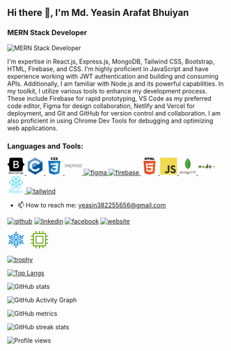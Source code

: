 
## Hi there 👋, I'm Md. Yeasin Arafat Bhuiyan
### MERN Stack Developer
![MERN Stack Developer](https://media.licdn.com/dms/image/D5616AQH4n88sWWEFuQ/profile-displaybackgroundimage-shrink_350_1400/0/1689104519644?e=1694649600&v=beta&t=B74s3rrM6j2VKpJlhGMOStNJ3_GoXVkR-Fr3FKAaAJM)

I'm expertise in React.js, Express.js, MongoDB, Tailwind CSS, Bootstrap, HTML, Firebase, and CSS. I'm highly proficient in JavaScript and have experience working with JWT authentication and building and consuming APIs. Additionally, I am familiar with Node.js and its powerful capabilities. In my toolkit, I utilize various tools to enhance my development process. These include Firebase for rapid prototyping, VS Code as my preferred code editor, Figma for design collaboration, Netlify and Vercel for deployment, and Git and GitHub for version control and collaboration. I am also proficient in using Chrome Dev Tools for debugging and optimizing web applications.

<h3 align="left">Languages and Tools:</h3>
<p align="left"> <a href="https://getbootstrap.com" target="_blank" rel="noreferrer"> <img src="https://raw.githubusercontent.com/devicons/devicon/master/icons/bootstrap/bootstrap-plain-wordmark.svg" alt="bootstrap" width="40" height="40"/> </a> <a href="https://www.cprogramming.com/" target="_blank" rel="noreferrer"> <img src="https://raw.githubusercontent.com/devicons/devicon/master/icons/c/c-original.svg" alt="c" width="40" height="40"/> </a> <a href="https://www.w3schools.com/css/" target="_blank" rel="noreferrer"> <img src="https://raw.githubusercontent.com/devicons/devicon/master/icons/css3/css3-original-wordmark.svg" alt="css3" width="40" height="40"/> </a> <a href="https://expressjs.com" target="_blank" rel="noreferrer"> <img src="https://raw.githubusercontent.com/devicons/devicon/master/icons/express/express-original-wordmark.svg" alt="express" width="40" height="40"/> </a> <a href="https://www.figma.com/" target="_blank" rel="noreferrer"> <img src="https://www.vectorlogo.zone/logos/figma/figma-icon.svg" alt="figma" width="40" height="40"/> </a> <a href="https://firebase.google.com/" target="_blank" rel="noreferrer"> <img src="https://www.vectorlogo.zone/logos/firebase/firebase-icon.svg" alt="firebase" width="40" height="40"/> </a> <a href="https://www.w3.org/html/" target="_blank" rel="noreferrer"> <img src="https://raw.githubusercontent.com/devicons/devicon/master/icons/html5/html5-original-wordmark.svg" alt="html5" width="40" height="40"/> </a> <a href="https://developer.mozilla.org/en-US/docs/Web/JavaScript" target="_blank" rel="noreferrer"> <img src="https://raw.githubusercontent.com/devicons/devicon/master/icons/javascript/javascript-original.svg" alt="javascript" width="40" height="40"/> </a> <a href="https://www.mongodb.com/" target="_blank" rel="noreferrer"> <img src="https://raw.githubusercontent.com/devicons/devicon/master/icons/mongodb/mongodb-original-wordmark.svg" alt="mongodb" width="40" height="40"/> </a> <a href="https://nodejs.org" target="_blank" rel="noreferrer"> <img src="https://raw.githubusercontent.com/devicons/devicon/master/icons/nodejs/nodejs-original-wordmark.svg" alt="nodejs" width="40" height="40"/> </a> <a href="https://reactjs.org/" target="_blank" rel="noreferrer"> <img src="https://raw.githubusercontent.com/devicons/devicon/master/icons/react/react-original-wordmark.svg" alt="react" width="40" height="40"/> </a> <a href="https://tailwindcss.com/" target="_blank" rel="noreferrer"> <img src="https://www.vectorlogo.zone/logos/tailwindcss/tailwindcss-icon.svg" alt="tailwind" width="40" height="40"/> </a> </p>

- 📫 How to reach me: yeasin382255656@gmail.com 


[<img src='https://i.ibb.co/HB73sbC/pngegg-2.png' alt='github' height='40'>](https://github.com/yeasinbhuiyan)  [<img src='https://i.ibb.co/qCfzpjp/pngegg-5.png' alt='linkedin' height='40'>](https://www.linkedin.com/in/md-yeasin-arafat-bhuiyan-52ab4727a/)  [<img src='https://i.ibb.co/bgTHY6H/pngegg-1.png' alt='facebook' height='40'>](https://www.facebook.com/Y.arafat.bhuiyan)  [<img src='https://i.ibb.co/qyR4wSF/pngegg-4.png' alt='website' height='40'>](https://yeasin-bhuiyan.netlify.app/)  


<a href='https://archiveprogram.github.com/'><img src='https://raw.githubusercontent.com/acervenky/animated-github-badges/master/assets/acbadge.gif' width='40' height='40'></a> <a href='https://docs.github.com/en/developers'><img src='https://raw.githubusercontent.com/acervenky/animated-github-badges/master/assets/devbadge.gif' width='40' height='40'></a> 

[![trophy](https://github-profile-trophy.vercel.app/?username=yeasinbhuiyan)](https://github.com/ryo-ma/github-profile-trophy)

[![Top Langs](https://github-readme-stats.vercel.app/api/top-langs/?username=yeasinbhuiyan)](https://github.com/anuraghazra/github-readme-stats)

![GitHub stats](https://github-readme-stats.vercel.app/api?username=yeasinbhuiyan&show_icons=true&count_private=true)  

![GitHub Activity Graph](https://activity-graph.herokuapp.com/graph?username=yeasinbhuiyan)  

![GitHub metrics](https://metrics.lecoq.io/yeasinbhuiyan)  

![GitHub streak stats](https://streak-stats.demolab.com/?user=yeasinbhuiyan)  

![Profile views](https://gpvc.arturio.dev/yeasinbhuiyan)  
